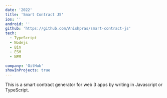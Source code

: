 ```yaml
---
date: '2022'
title: 'Smart Contract JS'
ios: ''
android: ''
github: 'https://github.com/Anishpras/smart-contract-js'
tech:
  - TypeScript
  - Nodejs
  - Bin
  - ESM
  - NPM

company: 'GitHub'
showInProjects: true
---
```


This is a smart contract generator for web 3 apps by writing in Javascript or TypeScript.
